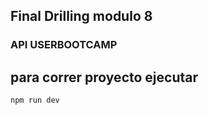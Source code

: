 ## Final Drilling modulo 8

### API USERBOOTCAMP

## para correr proyecto ejecutar
```npm run dev```